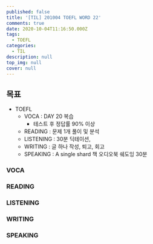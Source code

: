 ```yaml
---
published: false
title: '[TIL] 201004 TOEFL WORD 22'
comments: true
date: 2020-10-04T11:16:50.000Z
tags:
  - TOEFL
categories:
  - TIL
description: null
top_img: null
cover: null
---
```

## 목표
- TOEFL 
	- VOCA : DAY 20 복습
    	- 테스트 후 정답률 90% 이상
    - READING : 문제 1개 풀이 및 분석
    - LISTENING : 30분 딕테이션, 
    - WRITING : 글 하나 작성, 퇴고, 회고
    - SPEAKING : A single shard 책 오디오북 쉐도잉 30분
    
### VOCA
### READING
### LISTENING
### WRITING
### SPEAKING

